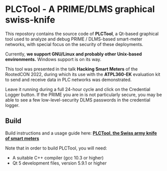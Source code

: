 # PLCTool - A PRIME/DLMS graphical swiss-knife

This repostory contains the source code of **PLCTool**, a Qt-based graphical tool used to analyze and debug PRIME / DLMS-based smart-meter networks, with special focus on the security of these deployments.

Currently, **we support GNU/Linux and probably other Unix-based environments.** Windows support is on its way.

This tool was presented in the talk **Hacking Smart Meters** of the RootedCON 2022, during which its use with the **ATPL360-EK** evaluation kit to send and receive data in PLC networks was demonstrated.

Leave it running during a full 24-hour cycle and click on the Credential Logger button. If the PRIME you are in is not particularly secure, you may be able to see a few low-level-security DLMS passwords in the credential logger.


## Build

Build instructions and a usage guide here: [**PLCTool, the Swiss army knife of smart meters**](https://www.tarlogic.com/blog/plctool-swiss-army-knife-of-smart-meters/)

Note that in order to build PLCTool, you will need:

- A suitable C++ compiler (gcc 10.3 or higher)
- Qt 5 development files, version 5.9.1 or higher
